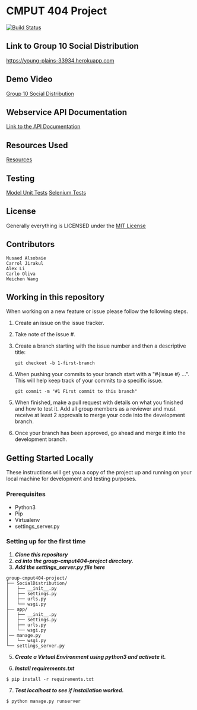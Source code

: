 # CMPUT 404 Project

[![Build Status](https://travis-ci.com/olivaC/group-cmput404-project.svg?branch=master)](https://travis-ci.com/olivaC/group-cmput404-project)

## Link to Group 10 Social Distribution

https://young-plains-33934.herokuapp.com


## Demo Video
[Group 10 Social Distribution](https://www.youtube.com/watch?v=syoXLHJHgJg)

## Webservice API Documentation
[Link to the API Documentation](https://github.com/olivaC/group-cmput404-project/wiki/Web-Service-API-&-Documentation)

## Resources Used
[Resources](https://github.com/olivaC/group-cmput404-project/wiki/Resources)

## Testing
[Model Unit Tests](https://github.com/olivaC/group-cmput404-project/blob/master/app/tests.py)
[Selenium Tests](https://github.com/olivaC/group-cmput404-project/blob/master/test_selenium.py)

## License
Generally everything is LICENSED under the [MIT License](https://github.com/olivaC/group-cmput404-project/blob/master/LICENSE)

## Contributors
```
Musaed Alsobaie
Carrol Jirakul
Alex Li
Carlo Oliva
Weichen Wang
```

## Working in this repository
When working on a new feature or issue please follow the following steps.

1. Create an issue on the issue tracker.
2. Take note of the issue #.
3. Create a branch starting with the issue number and then a descriptive title:

    ```
    git checkout -b 1-first-branch
    ```
4. When pushing your commits to your branch start with a "#{issue #} ...". This will help keep track of your commits to a specific issue.
    ```
    git commit -m "#1 First commit to this branch"
    ```
5. When finished, make a pull request with details on what you finished and how to test it. Add all group members as a reviewer and must receive at least 2 approvals to merge your code into the development branch.
6. Once your branch has been approved, go ahead and merge it into the development branch.

## Getting Started Locally

These instructions will get you a copy of the project up and running on your local machine for development and testing purposes.

### Prerequisites

- Python3
- Pip
- Virtualenv
- settings_server.py

### Setting up for the first time
1. **_Clone this repository_**
2. **_cd into the group-cmput404-project directory._**
3. **_Add the settings_server.py file here_**
```
group-cmput404-project/
├── SocialDistribution/
│   ├── __init__.py
│   ├── settings.py
│   ├── urls.py
│   └── wsgi.py
├── app/
│   ├── __init__.py
│   ├── settings.py
│   ├── urls.py
│   └── wsgi.py
│── manage.py
│   └── wsgi.py
└── settings_server.py
```
5. **_Create a Virtual Environment using python3 and activate it._**

6. **_Install requirements.txt_**
```
$ pip install -r requirements.txt
```

7. **_Test localhost to see if installation worked._**
```
$ python manage.py runserver
```
